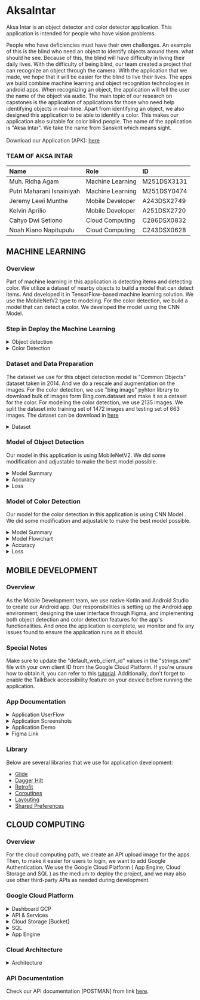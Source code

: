# AksaIntar
Aksa Intar is an object detector and color detector application. This application is intended for people who have vision problems.

People who have deficiencies must have their own challenges. An example of this is the blind who need an object to identify objects around them. what should he see. Because of this, the blind will have difficulty in living their daily lives. With the difficulty of being blind, our team created a project that can recognize an object through the camera. With the application that we made, we hope that it will be easier for the blind to live their lives. The apps we build combine machine learning and object recognition technologies in android apps. When recognizing an object, the application will tell the user the name of the object via audio. The main topic of our research on capstones is the application of applications for those who need help identifying objects in real-time. Apart from identifying an object, we also designed this application to be able to identify a color. This makes our application also suitable for color blind people. The name of the application is "Aksa Intar". We take the name from Sanskrit which means sight.
<br><br>Download our Application (APK): [here](https://drive.google.com/file/d/1pjvZl-YRzD8lZNQBnrHTC5RIP5vx9Msj/view)
### TEAM OF AKSA INTAR
|Name|Role|ID|
|:------|:------|:------|       
|Muh. Ridha Agam 	        |Machine Learning	|M251DSX3131|
|Putri Maharani Isnainiyah	|Machine Learning	|M251DSY0474|
|Jeremy Lewi Munthe         |Mobile Developer	|A243DSX2749|
|Kelvin Aprilio	            |Mobile Developer	|A251DSX2720|
|Cahyo Dwi Setiono	        |Cloud Computing	|C286DSX0832|
|Noah Kiano Napitupulu	    |Cloud Computing	|C243DSX0628|

## MACHINE LEARNING 

### Overview
Part of machine learning in this application is detecting items and detecting color. We utilize a dataset of nearby objects to build a model that can detect items. And developed it in TensorFlow-based machine learning solution. We use the MobileNetV2 type to modeling. For the color detection, we build a model that can detect a color. We developed the model using the CNN Model. 

### Step in Deploy the Machine Learning 
<details>
<summary>Object detection </summary>

![Diagram Tanpa Judul drawio (5)](https://github.com/ridhaagam/Capstone-Project-C23-PS361/assets/71591898/271b0f38-a9a0-4d8d-a10f-4d384ba66fed)

</details>

<details>
<summary>Color Detection </summary>

 ![Diagram Tanpa Judul drawio (4)](https://github.com/ridhaagam/Capstone-Project-C23-PS361/assets/71591898/28422eb6-d688-47a0-94aa-1795a9b22025)

</details>

### Dataset and Data Preparation 
The dataset we use for this object detection model is "Common Objects" dataset taken in 2014.  And we do a rescale and augmentation on the images. 
For the color detection, we use "bing image" pyhton library to download bulk of images form Bing.com.dataset and make it as a dataset for the color. For modeling the color detection, we use 2135 images. We split the dataset into training set of 1472 images and testing set of 663 images. The dataset can be download in [here](https://drive.google.com/drive/folders/1O2bbBgNVZOzbu_7ICZh_25KoySXV2NZD?usp=sharing)

<details>
<summary>Dataset</summary>
You can take a look at our filtered dataset for the object detection here: https://drive.google.com/drive/folders/16VpKYq1d1T67tmIX2h-GHPJzYjYUAb9w?usp=sharing .
And for the dataset of color objection, you can take a look in here : <>
</details>

### Model of Object Detection
Our model in this application is using MobileNetV2. We did some modification and adjustable to make the best model possible.
<details>
<summary>Model Summary</summary>

![WhatsApp Image 2023-06-15 at 18 56 25](https://github.com/ridhaagam/Capstone-Project-C23-PS361/assets/71591898/ae1f8798-1516-429a-80c4-9f63f24a443b)

</details>



<details>
<summary>Accuracy</summary>

![1](https://github.com/ridhaagam/Capstone-Project-C23-PS361/assets/71591898/76d6a24e-d28f-4f26-9863-62e5d5531dca)

</details>
<details>
<summary>Loss</summary>

![2](https://github.com/ridhaagam/Capstone-Project-C23-PS361/assets/71591898/8908b114-f211-46d9-a021-61e738b1689b)

</details>


### Model of Color Detection 
Our model for the color detection in this application is using CNN Model . We did some modification and adjustable to make the best model possible.
<details>
<summary>Model Summary</summary>
 
<img width="411" alt="Screenshot 2023-06-15 002836" src="https://github.com/ridhaagam/Capstone-Project-C23-PS361/assets/71591898/9a9213dc-8c2f-43aa-a7de-1504a7499596">

</details>

<details>
<summary>Model Flowchart</summary>

![output (1)](https://github.com/ridhaagam/Capstone-Project-C23-PS361/assets/71591898/614e9778-e3c8-4733-aa28-52390c60ca0a)

</details>

<details>
<summary>Accuracy</summary>

<img width="330" alt="Screenshot 2023-06-15 003126" src="https://github.com/ridhaagam/Capstone-Project-C23-PS361/assets/71591898/8ca0e720-43a5-4d48-9d1b-fe1f51b6120d">

</details>
<details>
<summary>Loss</summary>

<img width="342" alt="Screenshot 2023-06-15 003135" src="https://github.com/ridhaagam/Capstone-Project-C23-PS361/assets/71591898/ce077bf8-5825-4646-981b-7f157bddb70c">

</details>

## MOBILE DEVELOPMENT

### Overview
As the Mobile Development team, we use native Kotlin and Android Studio to create our Android app. Our responsibilities is setting up the Android app environment, designing the user interface through Figma, and implementing both object detection and color detection features for the app's functionalities. And once the application is complete, we monitor and fix any issues found to ensure the application runs as it should.

### Special Notes
Make sure to update the "default_web_client_id" values in the "strings.xml" file with your own client ID from the Google Cloud Platform. If you're unsure how to obtain it, you can refer to this  [tutorial](https://youtu.be/cN9ZV7_9FbE). Additionally, don't forget to enable the TalkBack accessibility feature on your device before running the application.





 ### App Documentation
<details>
<summary>Application UserFlow </summary>
 <img src="https://github.com/ridhaagam/Capstone-Project-C23-PS361/assets/83630070/ed2cdb9a-ffa6-4638-8a68-5ba1e9f5be09" width="100%"/>



</details>
 
<details>
<summary>Application Screenshots</summary>

<p float="left">
  <img src="https://github.com/ridhaagam/Capstone-Project-C23-PS361/assets/83630070/58e013f9-c4ab-4860-a022-bd9002285aba" width="24%" />
  <img src="https://github.com/ridhaagam/Capstone-Project-C23-PS361/assets/83630070/886c0599-8bbd-43ec-abd8-e6fd9717e928" width="24%" /> 
  <img src="https://github.com/ridhaagam/Capstone-Project-C23-PS361/assets/83630070/580517be-eb0f-44c0-a70f-32e9cd5fd9cb" width="24%" />
  <img src="https://github.com/ridhaagam/Capstone-Project-C23-PS361/assets/83630070/5620eaff-05fd-4dca-9c5d-2fc8d7e29d3a" width="24%" />
  <img src="https://github.com/ridhaagam/Capstone-Project-C23-PS361/assets/83630070/35958a2a-5de9-4847-86ef-328c9d86118c" width="24%" />
  <img src="https://github.com/ridhaagam/Capstone-Project-C23-PS361/assets/83630070/98f8e913-b86a-462f-bd2a-ac80a5cbea4f" width="24%" />
  <img src="https://github.com/ridhaagam/Capstone-Project-C23-PS361/assets/83630070/d23382d1-c9d6-433a-8e25-7751718808c3" width="24%" />
  <img src="https://github.com/ridhaagam/Capstone-Project-C23-PS361/assets/83630070/f2d02d3c-3966-4048-a3e2-441d5b429139" width="24%" />
</p>!

</details>


 
 <details>
<summary>Application Demo </summary>





https://github.com/ridhaagam/Capstone-Project-C23-PS361/assets/71585270/d71059cf-6282-4bd3-b3aa-69f2eb58db4c




</details>
 
 <details>
<summary>Figma Link </summary>

This is the link to access the [Figma design](https://www.figma.com/file/iiWVTmkrsJye1XFBoKl1NQ/Aksa-Intar-App?node-id=0%3A1&t=zTcY4mvBm9BMwuEE-1).

</details>

 ### Library
Below are several libraries that we use for application development:

 * [Glide](https://github.com/bumptech/glide)
 * [Dagger Hilt](https://dagger.dev/hilt/)
 * [Retrofit](https://github.com/square/retrofit)
 * [Coroutines](https://github.com/Kotlin/kotlinx.coroutines)
 * [Layouting](https://developer.android.com/jetpack/compose/lists?hl=id)
 * [Shared Preferences](https://developer.android.com/training/data-storage/shared-preferences?hl=id)
 
## CLOUD COMPUTING
### Overview
For the cloud computing path, we create an API upload image for the apps. 
Then, to make it easier for users to login, we want to add Google Authentication. We use the Google Cloud Platform ( App Engine, Cloud Storage and SQL ) as the medium to deploy the project, and we may also use other third-party APIs as needed during development.
 
### Google Cloud Platform
<details>
<summary>Dashboard GCP </summary>

![image](https://github.com/ridhaagam/Capstone-Project-C23-PS361/assets/78722645/0a2c6f16-ee94-4143-94c5-7bd6825d12dd)

</details>
 
<details>
<summary>API & Services </summary>

![Untitled1](https://github.com/ridhaagam/Capstone-Project-C23-PS361/assets/78722645/d23390e6-747f-4ebd-b811-08add445c1c7)

</details>

<details>
<summary>Cloud Storage [Bucket] </summary>

![image](https://github.com/ridhaagam/Capstone-Project-C23-PS361/assets/78722645/754e1a6d-a72e-4b15-8115-0406e9b7686d)

</details>
 
<details>
<summary>SQL </summary>

![Untitled2](https://github.com/ridhaagam/Capstone-Project-C23-PS361/assets/78722645/b8e7b03a-67dd-40d7-9f92-c0e0f877bf53)

</details>
 
<details>
<summary>App Engine </summary>

![Untitled3](https://github.com/ridhaagam/Capstone-Project-C23-PS361/assets/78722645/a81df9b3-a38e-4a61-86d6-2509cc0a51c4)

</details>

### Cloud Architecture
<details>
<summary>Architecture </summary>

![image](https://github.com/ridhaagam/Capstone-Project-C23-PS361/assets/78722645/3548b0ac-e139-485e-bc00-93794771a67a)

</details>
 
### API Documentation
Check our API documentation [POSTMAN] from link [here](https://documenter.getpostman.com/view/18310989/2s93sf1qdh).
